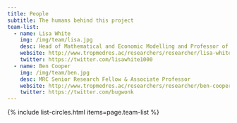 ```yaml
---
title: People
subtitle: The humans behind this project
team-list:
  - name: Lisa White
    img: /img/team/lisa.jpg
    desc: Head of Mathematical and Economic Modelling and Professor of Modelling and Epidemiology
    website: http://www.tropmedres.ac/researchers/researcher/lisa-white
    twitter: https://twitter.com/lisawhite1000
  - name: Ben Cooper
    img: /img/team/ben.jpg
	desc: MRC Senior Research Fellow & Associate Professor
	website: http://www.tropmedres.ac/researchers/researcher/ben-cooper
	twitter: https://twitter.com/bugwonk
---
```


{% include list-circles.html items=page.team-list %}
